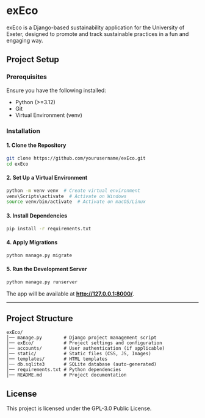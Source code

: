 # exEco

exEco is a Django-based sustainability application for the University of Exeter, designed to promote and track sustainable practices in a fun and engaging way.

## **Project Setup**

### **Prerequisites**

Ensure you have the following installed:

- Python (>=3.12)
- Git
- Virtual Environment (venv)

### **Installation**

#### **1. Clone the Repository**

```sh
git clone https://github.com/yourusername/exEco.git
cd exEco
```

#### **2. Set Up a Virtual Environment**

```sh
python -m venv venv  # Create virtual environment
venv\Scripts\activate  # Activate on Windows
source venv/bin/activate  # Activate on macOS/Linux
```

#### **3. Install Dependencies**

```sh
pip install -r requirements.txt
```

#### **4. Apply Migrations**

```sh
python manage.py migrate
```

#### **5. Run the Development Server**

```sh
python manage.py runserver
```

The app will be available at **http://127.0.0.1:8000/**.

---

## **Project Structure**

```
exEco/
│── manage.py        # Django project management script
│── exEco/           # Project settings and configuration
│── accounts/        # User authentication (if applicable)
│── static/          # Static files (CSS, JS, Images)
│── templates/       # HTML templates
│── db.sqlite3       # SQLite database (auto-generated)
│── requirements.txt # Python dependencies
│── README.md        # Project documentation
```

## **License**

This project is licensed under the GPL-3.0 Public License.
